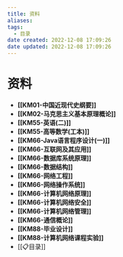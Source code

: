 ```yaml
---
title: 资料
aliases:
tags:
  - 目录
date created: 2022-12-08 17:09:26
date updated: 2022-12-08 17:09:26
---
```


# 资料

- **[[KM01-中国近现代史纲要]]**
- **[[KM02-马克思主义基本原理概论]]**
- **[[KM55-英语(二)]]**
- **[[KM55-高等数学(工本)]]**
- **[[KM66-Java语言程序设计(一)]]**
- **[[KM66-互联网及其应用]]**
- **[[KM66-数据库系统原理]]**
- **[[KM66-数据结构]]**
- **[[KM66-网络工程]]**
- **[[KM66-网络操作系统]]**
- **[[KM66-计算机网络原理]]**
- **[[KM66-计算机网络安全]]**
- **[[KM66-计算机网络管理]]**
- **[[KM66-通信概论]]**
- **[[KM88-毕业设计]]**
- **[[KM88-计算机网络课程实验]]**
- [[📋目录]]
